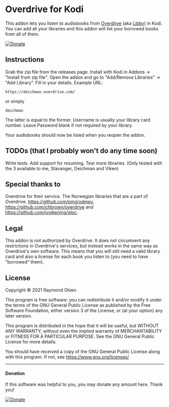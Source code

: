 # Overdrive for Kodi
This addon lets you listen to audiobooks from [Overdrive](https://www.overdrive.com/) (aka [Libby](https://libbyapp.com/)) in Kodi. You can add all your libraries and this addon will list your borrowed books from all of them. 

 [![Donate](https://img.shields.io/badge/Donate-PayPal-green.svg)](https://www.paypal.com/donate?hosted_button_id=HCETPXTC7Y4GA)

## Instructions
Grab the zip file from the releases page. 
Install with Kodi in Addons -> "Install from zip file".
Open the addon and go to "Add/Remove Libraries" -> "Add Library".
Fill in your details.
Example URL:

    https://deichman.overdrive.com/
or simply

    deichman
The latter is equal to the former.
Username is usually your library card number.
Leave Password blank if  not required by your library.

Your audiobooks should now be listed when you reopen the addon.


## TODOs (that I probably won't do any time soon)
Write tests.
Add support for resuming.
Test more libraries. (Only tested with the 3 available to me, Stavanger, Deichman and Viken)


## Special thanks to
Overdrive for their service.
The Norwegian libraries that are a part of Overdrive.
https://github.com/ping/odmpy,
https://github.com/chbrown/overdrive and
https://github.com/jvolkening/gloc.


## Legal
This addon is not authorized by Overdrive. It does not circumvent any restrictions in Overdrive's services, but instead works in the same way as Overdrive's own software. This means that you will still need a valid library card and also a license for each book you listen to (you need to have "borrowed" them).


## License
Copyright © 2021 Raymond Olsen.

This program is free software: you can redistribute it and/or modify it under the terms of the GNU General Public License as published by the Free Software Foundation, either version 3 of the License, or (at your option) any later version.

This program is distributed in the hope that it will be useful, but WITHOUT ANY WARRANTY; without even the implied warranty of MERCHANTABILITY or FITNESS FOR A PARTICULAR PURPOSE. See the GNU General Public License for more details.

You should have received a copy of the GNU General Public License along with this program. If not, see https://www.gnu.org/licenses/


---
#### Donation
If this software was helpful to you, you may donate any amount here.
Thank you!

[![Donate](https://img.shields.io/badge/Donate-PayPal-green.svg)](https://www.paypal.com/donate?hosted_button_id=HCETPXTC7Y4GA)
